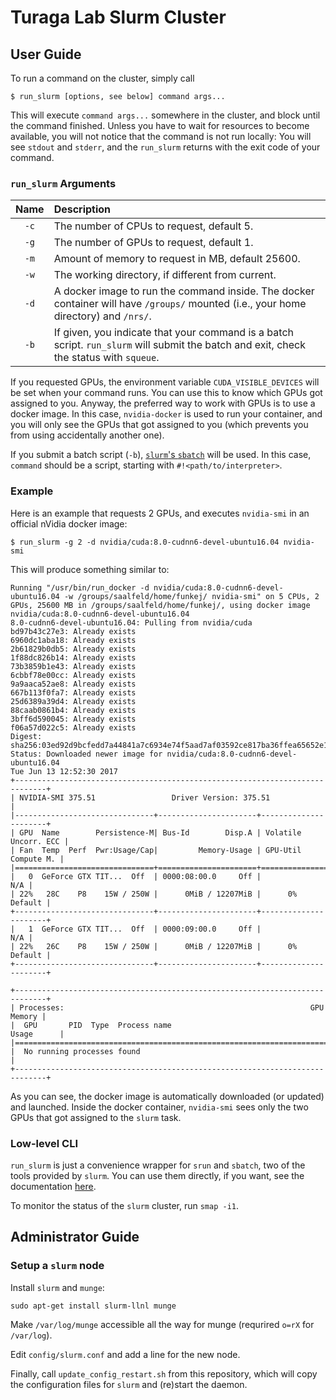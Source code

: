 Turaga Lab Slurm Cluster
========================

User Guide
----------

To run a command on the cluster, simply call

```shell
$ run_slurm [options, see below] command args...
```

This will execute `command args...` somewhere in the cluster, and block until
the command finished. Unless you have to wait for resources to become
available, you will not notice that the command is not run locally: You will
see `stdout` and `stderr`, and the `run_slurm` returns with the exit code of
your command.

### `run_slurm` Arguments

| Name | Description
|:----:|:-------------------------------------------------------------------------------------------------------------------------------------------------|
| `-c` | The number of CPUs to request, default 5.                                                                                                        |
| `-g` | The number of GPUs to request, default 1.                                                                                                        |
| `-m` | Amount of memory to request in MB, default 25600.                                                                                                |
| `-w` | The working directory, if different from current.                                                                                                |
| `-d` | A docker image to run the command inside. The docker container will have `/groups/` mounted (i.e., your home directory) and `/nrs/`.             |
| `-b` | If given, you indicate that your command is a batch script. `run_slurm` will submit the batch and exit, check the status with `squeue`.          |

If you requested GPUs, the environment variable `CUDA_VISIBLE_DEVICES` will be
set when your command runs. You can use this to know which GPUs got assigned to
you. Anyway, the preferred way to work with GPUs is to use a docker image. In
this case, `nvidia-docker` is used to run your container, and you will only see
the GPUs that got assigned to you (which prevents you from using accidentally
another one).

If you submit a batch script (`-b`), [`slurm`'s `sbatch`](https://slurm.schedmd.com/sbatch.html)
will be used. In this case, `command` should be a script, starting with
`#!<path/to/interpreter>`.

### Example

Here is an example that requests 2 GPUs, and executes `nvidia-smi` in an
official nVidia docker image:

```shell
$ run_slurm -g 2 -d nvidia/cuda:8.0-cudnn6-devel-ubuntu16.04 nvidia-smi
```

This will produce something similar to:

```
Running "/usr/bin/run_docker -d nvidia/cuda:8.0-cudnn6-devel-ubuntu16.04 -w /groups/saalfeld/home/funkej/ nvidia-smi" on 5 CPUs, 2 GPUs, 25600 MB in /groups/saalfeld/home/funkej/, using docker image nvidia/cuda:8.0-cudnn6-devel-ubuntu16.04
8.0-cudnn6-devel-ubuntu16.04: Pulling from nvidia/cuda
bd97b43c27e3: Already exists
6960dc1aba18: Already exists
2b61829b0db5: Already exists
1f88dc826b14: Already exists
73b3859b1e43: Already exists
6cbbf78e00cc: Already exists
9a9aaca52ae8: Already exists
667b113f0fa7: Already exists
25d6389a39d4: Already exists
88caab0861b4: Already exists
3bff6d590045: Already exists
f06a57d022c5: Already exists
Digest: sha256:03ed92d9bcfedd7a44841a7c6934e74f5aad7af03592ce817ba36ffea65652e1
Status: Downloaded newer image for nvidia/cuda:8.0-cudnn6-devel-ubuntu16.04
Tue Jun 13 12:52:30 2017       
+-----------------------------------------------------------------------------+
| NVIDIA-SMI 375.51                 Driver Version: 375.51                    |
|-------------------------------+----------------------+----------------------+
| GPU  Name        Persistence-M| Bus-Id        Disp.A | Volatile Uncorr. ECC |
| Fan  Temp  Perf  Pwr:Usage/Cap|         Memory-Usage | GPU-Util  Compute M. |
|===============================+======================+======================|
|   0  GeForce GTX TIT...  Off  | 0000:08:00.0     Off |                  N/A |
| 22%   28C    P8    15W / 250W |      0MiB / 12207MiB |      0%      Default |
+-------------------------------+----------------------+----------------------+
|   1  GeForce GTX TIT...  Off  | 0000:09:00.0     Off |                  N/A |
| 22%   26C    P8    15W / 250W |      0MiB / 12207MiB |      0%      Default |
+-------------------------------+----------------------+----------------------+

+-----------------------------------------------------------------------------+
| Processes:                                                       GPU Memory |
|  GPU       PID  Type  Process name                               Usage      |
|=============================================================================|
|  No running processes found                                                 |
+-----------------------------------------------------------------------------+
```

As you can see, the docker image is automatically downloaded (or updated) and
launched. Inside the docker container, `nvidia-smi` sees only the two GPUs that
got assigned to the `slurm` task.

### Low-level CLI

`run_slurm` is just a convenience wrapper for `srun` and `sbatch`, two of the
tools provided by `slurm`. You can use them directly, if you want, see the
documentation [here](https://slurm.schedmd.com/quickstart.html).

To monitor the status of the `slurm` cluster, run `smap -i1`.

Administrator Guide
-------------------

### Setup a `slurm` node

Install `slurm` and `munge`:

```shell
sudo apt-get install slurm-llnl munge
```

Make `/var/log/munge` accessible all the way for munge (requrired `o=rX` for
`/var/log`).

Edit `config/slurm.conf` and add a line for the new node.

Finally, call `update_config_restart.sh` from this repository, which will copy
the configuration files for `slurm` and (re)start the daemon.
